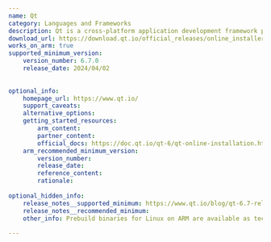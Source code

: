 ```yaml
---
name: Qt
category: Languages and Frameworks
description: Qt is a cross-platform application development framework primarily used with C++ (and optionally QML). It provides UI components, libraries, and tools for building GUI and embedded applications, fitting squarely under programming frameworks.
download_url: https://download.qt.io/official_releases/online_installers/
works_on_arm: true
supported_minimum_version:
    version_number: 6.7.0
    release_date: 2024/04/02
 
 
optional_info:
    homepage_url: https://www.qt.io/
    support_caveats:
    alternative_options:
    getting_started_resources:
        arm_content:
        partner_content:
        official_docs: https://doc.qt.io/qt-6/qt-online-installation.html
    arm_recommended_minimum_version:
        version_number:
        release_date:
        reference_content:
        rationale:
 
optional_hidden_info:
    release_notes__supported_minimum: https://www.qt.io/blog/qt-6.7-released
    release_notes__recommended_minimum:
    other_info: Prebuild binaries for Linux on ARM are available as technology review in version 6.7.0.
 
---
```

